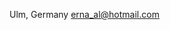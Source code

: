  Ulm, Germany
 erna_al@hotmail.com

<!---
ErnaP/ErnaP is a ✨ special ✨ repository because its `README.md` (this file) appears on your GitHub profile.
You can click the Preview link to take a look at your changes.
--->
